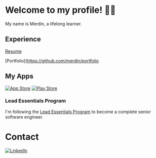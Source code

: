 # Welcome to my profile! 👋🏻

My name is Merdin, a lifelong learner.

## Experience
[Resume](https://flowcv.com/resume/bchss6higo)

[Portfolio](https://github.com/merdin/portfolio

## My Apps

[![App Store](https://img.shields.io/badge/My%20iOS%20apps-blue?style=for-the-badge&logo=apple)](https://apps.apple.com/nl/developer/merdin-kahrimanovic/id1732308905)
[![Play Store](https://img.shields.io/badge/My%20Android%20apps-green?style=for-the-badge&logo=android)](https://play.google.com/store/apps/developer?id=Merdin+Kahrimanovi%C4%87)

### Lead Essentials Program

I'm following the [Lead Essentials Program](https://iosacademy.essentialdeveloper.com/p/ios-lead-essentials) to become a complete senior software engineer.



# Contact
[![LinkedIn](https://img.shields.io/badge/LinkedIn%20-%230A66C2.svg?&style=for-the-badge&logo=LinkedIn&logoColor=FFFFFF)](https://www.linkedin.com/in/merdin/) 



